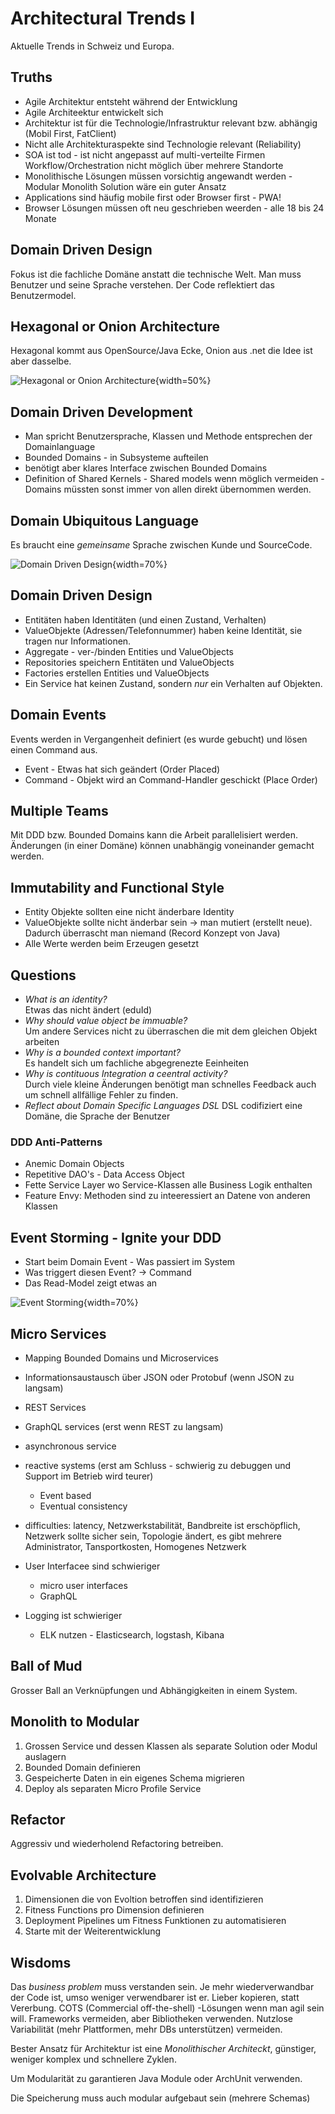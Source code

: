 # Architectural Trends I

Aktuelle Trends in Schweiz und Europa.

## Truths

* Agile Architektur entsteht während der Entwicklung
* Agile Architeektur entwickelt sich
* Architektur ist für die Technologie/Infrastruktur relevant bzw. abhängig (Mobil First, FatClient)
* Nicht alle Architekturaspekte sind Technologie relevant (Reliability)
* SOA ist tod - ist nicht angepasst auf multi-verteilte Firmen Workflow/Orchestration nicht möglich
  über mehrere Standorte
* Monolithische Lösungen müssen vorsichtig angewandt werden - Modular Monolith Solution wäre ein
  guter Ansatz
* Applications sind häufig mobile first oder Browser first - PWA!
* Browser Lösungen müssen oft neu geschrieben weerden - alle 18 bis 24 Monate

## Domain Driven Design

Fokus ist die fachliche Domäne anstatt die technische Welt. Man muss Benutzer und seine Sprache
verstehen. Der Code reflektiert das Benutzermodel.

## Hexagonal or Onion Architecture

Hexagonal kommt aus OpenSource/Java Ecke, Onion aus .net die Idee ist aber dasselbe.

![Hexagonal or Onion Architecture](images/hexaonion.png){width=50%}

## Domain Driven Development

* Man spricht Benutzersprache, Klassen und Methode entsprechen der Domainlanguage
* Bounded Domains - in Subsysteme aufteilen
* benötigt aber klares Interface zwischen Bounded Domains
* Definition of Shared Kernels - Shared models wenn möglich vermeiden - Domains müssten sonst immer
  von allen direkt übernommen werden.

## Domain Ubiquitous Language

Es braucht eine *gemeinsame* Sprache zwischen Kunde und SourceCode.

![Domain Driven Design](images/ddd.png){width=70%}

## Domain Driven Design

* Entitäten haben Identitäten  (und einen Zustand, Verhalten)
* ValueObjekte (Adressen/Telefonnummer) haben keine Identität, sie tragen nur Informationen.
* Aggregate - ver-/binden Entities und ValueObjects
* Repositories speichern Entitäten und ValueObjects
* Factories erstellen Entities und ValueObjects
* Ein Service hat keinen Zustand, sondern *nur* ein Verhalten auf Objekten.

## Domain Events

Events werden in Vergangenheit definiert (es wurde gebucht) und lösen einen Command aus.

* Event - Etwas hat sich geändert (Order Placed)
* Command - Objekt wird an Command-Handler geschickt (Place Order)

## Multiple Teams

Mit DDD bzw. Bounded Domains kann die Arbeit parallelisiert werden. Änderungen (in einer Domäne)
können unabhängig voneinander gemacht werden.

## Immutability and Functional Style

* Entity Objekte sollten eine nicht änderbare Identity
* ValueObjekte sollte nicht änderbar sein -> man mutiert (erstellt neue). Dadurch überrascht man
  niemand (Record Konzept von Java)
* Alle Werte werden beim Erzeugen gesetzt

## Questions

* *What is an identity?*    
  Etwas das nicht ändert (eduId)
* *Why should value object be immuable?*    
  Um andere Services nicht zu überraschen die mit dem gleichen Objekt arbeiten
* *Why is a bounded context important?*   
  Es handelt sich um fachliche abgegrenezte Eeinheiten
* *Why is contituous Integration a ceentral activity?*  
  Durch viele kleine Änderungen benötigt man schnelles Feedback auch um schnell allfällige Fehler zu
  finden.
* *Reflect about Domain Specific Languages DSL*
  DSL codifiziert eine Domäne, die Sprache der Benutzer

### DDD Anti-Patterns

* Anemic Domain Objects
* Repetitive DAO's - Data Access Object
* Fette Service Layer wo Service-Klassen alle Business Logik enthalten
* Feature Envy: Methoden sind zu inteeressiert an Datene von anderen Klassen

## Event Storming - Ignite your DDD

* Start beim Domain Event - Was passiert im System
* Was triggert diesen Event? -> Command
* Das Read-Model zeigt etwas an

![Event Storming](images/eventstorming.png){width=70%}

## Micro Services

* Mapping Bounded Domains und Microservices
* Informationsaustausch über JSON oder Protobuf (wenn JSON zu langsam)
* REST Services
* GraphQL services (erst wenn REST zu langsam)
* asynchronous service
* reactive systems (erst am Schluss - schwierig zu debuggen und Support im Betrieb wird teurer)
    - Event based
    - Eventual consistency

* difficulties: latency, Netzwerkstabilität, Bandbreite ist erschöpflich, Netzwerk sollte sicher
  sein, Topologie ändert, es gibt mehrere Administrator, Tansportkosten, Homogenes Netzwerk

* User Interfacee sind schwieriger
    - micro user interfaces
    - GraphQL
* Logging ist schwieriger
    - ELK nutzen - Elasticsearch, logstash, Kibana

## Ball of Mud

Grosser Ball an Verknüpfungen und Abhängigkeiten in einem System.

## Monolith to Modular

1. Grossen Service und dessen Klassen als separate Solution oder Modul auslagern
1. Bounded Domain definieren
1. Gespeicherte Daten in ein eigenes Schema migrieren
1. Deploy als separaten Micro Profile Service

## Refactor

Aggressiv und wiederholend Refactoring betreiben.

## Evolvable Architecture

1. Dimensionen die von Evoltion betroffen sind identifizieren
1. Fitness Functions pro Dimension definieren
1. Deployment Pipelines um Fitness Funktionen zu automatisieren
1. Starte mit der Weiterentwicklung

## Wisdoms

Das *business problem* muss verstanden sein. Je mehr wiederverwandbar der Code ist, umso
weniger verwendbarer ist er. Lieber kopieren, statt Vererbung. COTS (Commercial off-the-shell)
-Lösungen wenn man agil sein will. Frameworks vermeiden, aber Bibliotheken verwenden. Nutzlose
Variabilität (mehr Plattformen, mehr DBs unterstützen) vermeiden.

Bester Ansatz für Architektur ist eine *Monolithischer Architeckt*, günstiger, weniger komplex und schnellere Zyklen.

Um Modularität zu garantieren Java Module oder ArchUnit verwenden.

Die Speicherung muss auch modular aufgebaut sein (mehrere Schemas)

